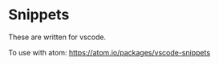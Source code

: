 
# Snippets

These are written for vscode.

To use with atom: https://atom.io/packages/vscode-snippets